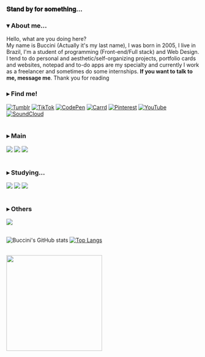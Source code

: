 
### 𝐒𝐭𝐚𝐧𝐝 𝐛𝐲 𝐟𝐨𝐫 𝐬𝐨𝐦𝐞𝐭𝐡𝐢𝐧𝐠...

### ▾ About me...
  Hello, what are you doing here?<br>
My name is Buccini (Actually it's my last name), I was born in 2005, I live in Brazil, I'm a student of programming (Front-end/Full stack) and Web Design. I tend to do personal and aesthetic/self-organizing projects, portfolio cards and websites, notepad and to-do apps are my specialty and currently I work as a freelancer and sometimes do some internships. **If you want to talk to me, message me**. Thank you for reading

  
### ▸ Find me!
[![Tumblr](https://img.shields.io/badge/Tumblr-%2336465D.svg?&style=for-the-badge&logo=Tumblr&logoColor=white)](https://www.tumblr.com/bucciniexe)
[![TikTok](https://img.shields.io/badge/TikTok-000000?style=for-the-badge&logo=tiktok&logoColor=white)](https://www.tiktok.com/@bucciniii)
[![CodePen](https://img.shields.io/badge/Codepen-000000?style=for-the-badge&logo=codepen&logoColor=white)](https://codepen.io/Buccini)
[![Carrd](https://img.shields.io/badge/website-000000?style=for-the-badge&logo=About.me&logoColor=white)](https://buccini.carrd.co/)
[![Pinterest](https://img.shields.io/badge/Pinterest-%23E60023.svg?&style=for-the-badge&logo=Pinterest&logoColor=white)](https://br.pinterest.com/Buccini555/)
[![YouTube](https://img.shields.io/badge/YouTube-FF0000?style=for-the-badge&logo=youtube&logoColor=white)](https://www.youtube.com/channel/UCdCjUx_uYwTEXpCYc1GZWKg)
[![SoundCloud](https://img.shields.io/badge/SoundCloud-FF3300?style=for-the-badge&logo=soundcloud&logoColor=white)](https://soundcloud.com/buccini555)<br><br>

### ▸ Main
<div style="display: inline_block">
<img src="https://img.shields.io/badge/JavaScript-F7DF1E?style=for-the-badge&logo=javascript&logoColor=black"/>
<img src="https://img.shields.io/badge/HTML-239120?style=for-the-badge&logo=html5&logoColor=white"/>
<img src="https://img.shields.io/badge/CSS-239120?&style=for-the-badge&logo=css3&logoColor=white"/>
</div><br>

### ▸ Studying...
<div style="display: inline_block">
<img src="https://img.shields.io/badge/Node.js-43853D?style=for-the-badge&logo=node.js&logoColor=white"/>
<img src="https://img.shields.io/badge/Python-14354C?style=for-the-badge&logo=python&logoColor=white"/>
<img src="https://img.shields.io/badge/React-20232A?style=for-the-badge&logo=react&logoColor=61DAFB"/>
</div><br>

### ▸ Others
<div style="display: inline_block">
 <img src="https://img.shields.io/badge/Netlify-00C7B7?style=for-the-badge&logo=netlify&logoColor=white"/>
</div><br>

![Buccini's GitHub stats](https://github-readme-stats.vercel.app/api?username=bucciniexe&show_icons=true&theme=transparent) [![Top Langs](https://github-readme-stats.vercel.app/api/top-langs/?username=bucciniexe&langs_count=8)](https://github.com/bucciniexe/github-readme-stats)

<br><img width=250px src="https://i.pinimg.com/originals/58/b5/b4/58b5b45fe80f4e54f7fb876fa19d12f4.gif"/><br>

